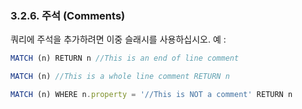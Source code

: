 ### 3.2.6. 주석 (Comments)

쿼리에 주석을 추가하려면 이중 슬래시를 사용하십시오. 예 :

```Javascript
MATCH (n) RETURN n //This is an end of line comment
```
```Javascript
MATCH (n) //This is a whole line comment RETURN n
```
```Javascript
MATCH (n) WHERE n.property = '//This is NOT a comment' RETURN n
```
